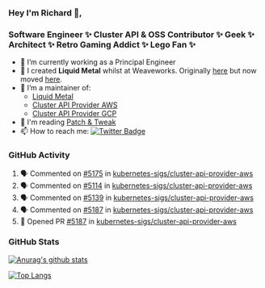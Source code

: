 ### Hey I'm Richard 👋, 

<h3 align="left">Software Engineer ✨ Cluster API & OSS Contributor ✨ Geek ✨ Architect ✨ Retro Gaming Addict ✨ Lego Fan ✨</h3>

- 🔭 I’m currently working as a Principal Engineer
- 📯 I created **Liquid Metal** whilst at Weaveworks. Originally [here](https://github.com/weaveworks-liquidmetal) but now moved [here](https://github.com/liquidmetal-dev).
- 👯 I’m a maintainer of:
  -  [Liquid Metal](https://github.com/liquidmetal-dev)
  -  [Cluster API Provider AWS](https://github.com/kubernetes-sigs/cluster-api-provider-aws)
  -  [Cluster API Provider GCP](https://github.com/kubernetes-sigs/cluster-api-provider-gcp)
- 💬 I'm reading [Patch & Tweak](https://bjooks.com/products/patch-tweak-exploring-modular-synthesis)
- 📫 How to reach me: [![Twitter Badge](https://img.shields.io/badge/-@fruit_case-00acee?style=flat&logo=Twitter&logoColor=white)](https://twitter.com/intent/follow?screen_name=fruit_case "Follow on Twitter")

### GitHub Activity 

<!--START_SECTION:activity-->
1. 🗣 Commented on [#5175](https://github.com/kubernetes-sigs/cluster-api-provider-aws/pull/5175#issuecomment-2441866345) in [kubernetes-sigs/cluster-api-provider-aws](https://github.com/kubernetes-sigs/cluster-api-provider-aws)
2. 🗣 Commented on [#5114](https://github.com/kubernetes-sigs/cluster-api-provider-aws/pull/5114#issuecomment-2441865926) in [kubernetes-sigs/cluster-api-provider-aws](https://github.com/kubernetes-sigs/cluster-api-provider-aws)
3. 🗣 Commented on [#5139](https://github.com/kubernetes-sigs/cluster-api-provider-aws/issues/5139#issuecomment-2441865057) in [kubernetes-sigs/cluster-api-provider-aws](https://github.com/kubernetes-sigs/cluster-api-provider-aws)
4. 🗣 Commented on [#5187](https://github.com/kubernetes-sigs/cluster-api-provider-aws/pull/5187#issuecomment-2441617785) in [kubernetes-sigs/cluster-api-provider-aws](https://github.com/kubernetes-sigs/cluster-api-provider-aws)
5. 💪 Opened PR [#5187](https://github.com/kubernetes-sigs/cluster-api-provider-aws/pull/5187) in [kubernetes-sigs/cluster-api-provider-aws](https://github.com/kubernetes-sigs/cluster-api-provider-aws)
<!--END_SECTION:activity-->

### GitHub Stats

[![Anurag's github stats](https://github-readme-stats.vercel.app/api?username=richardcase&count_private=true&show_icons=true)](https://github.com/anuraghazra/github-readme-stats)

[![Top Langs](https://github-readme-stats.vercel.app/api/top-langs/?username=richardcase&hide=html&layout=compact)](https://github.com/anuraghazra/github-readme-stats)
